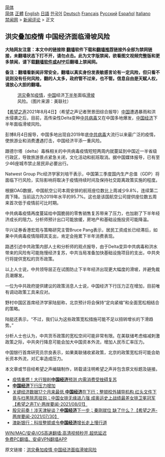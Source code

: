  <!-- 面包屑导航 --> <div class="breadcrumb"><!-- GTranslate: https://gtranslate.io/ -->  <div class="switcher notranslate">  <div class="selected">  <a href="#" onclick="return false;"> 简体</a>  </div>  <div class="option">  <a href="https://www.bannedbook.org" onclick="doGTranslate('zh-CN|zh-CN');jQuery('div.switcher div.selected a').html(jQuery(this).html());return false;" title="简体中文" class="nturl selected"> 简体</a>  <a href="https://www.bannedbook.org/zh-tw/" onclick="doGTranslate('zh-CN|zh-TW');jQuery('div.switcher div.selected a').html(jQuery(this).html());return false;" title="繁體中文" class="nturl"> 正體</a>  <a href="https://www.bannedbook.org/en/" onclick="doGTranslate('zh-CN|en');jQuery('div.switcher div.selected a').html(jQuery(this).html());return false;" title="English" class="nturl"> English</a>  <a href="https://www.bannedbook.org/ja/" onclick="doGTranslate('zh-CN|ja');jQuery('div.switcher div.selected a').html(jQuery(this).html());return false;" title="日本語" class="nturl"> 日語</a>  <a href="https://www.bannedbook.org/ko/" onclick="doGTranslate('zh-CN|ko');jQuery('div.switcher div.selected a').html(jQuery(this).html());return false;" title="한국어" class="nturl"> 한국어</a>  <a href="https://www.bannedbook.org/de/" onclick="doGTranslate('zh-CN|de');jQuery('div.switcher div.selected a').html(jQuery(this).html());return false;" title="Deutsch" class="nturl"> Deutsch</a>  <a href="https://www.bannedbook.org/fr/" onclick="doGTranslate('zh-CN|fr');jQuery('div.switcher div.selected a').html(jQuery(this).html());return false;" title="Français" class="nturl"> Français</a>  <a href="https://www.bannedbook.org/ru/" onclick="doGTranslate('zh-CN|ru');jQuery('div.switcher div.selected a').html(jQuery(this).html());return false;" title="Русский" class="nturl"> Русский</a>  <a href="https://www.bannedbook.org/es/" onclick="doGTranslate('zh-CN|es');jQuery('div.switcher div.selected a').html(jQuery(this).html());return false;" title="Español" class="nturl"> Español</a>  <a href="https://www.bannedbook.org/it/" onclick="doGTranslate('zh-CN|it');jQuery('div.switcher div.selected a').html(jQuery(this).html());return false;" title="Italiano" class="nturl"> Italiano</a>  </div>  </div>      <div class='breadcrumb-sub'><!-- Breadcrumb NavXT 6.3.0 --> <a href="https://www.bannedbook.org/" class="home">禁闻网</a> &gt; <a href="https://www.bannedbook.org/bnews/comments/" class="category">新闻评论</a> &gt; 正文</div></div><h2>洪灾叠加疫情 中国经济面临滑坡风险</h2> <p class="notice"><b>大陆网友注意：本文中的链接除 <a href="https://github.com/bannedbook/fanqiang" >翻墙</a>软件下载和<a href="https://github.com/killgcd/justmysocks/blob/master/README.md">翻墙推荐</a>链接外全部为禁网链接，未翻墙状态下打不开，请勿点击。此为文字版禁闻，欲看图文视频完整版和更多禁闻，请下载<a href="https://github.com/bannedbook/fanqiang">翻墙软件或APP</a>后翻墙上禁闻网。</p><p>备注：翻墙看新闻非常安全，翻墙以真实身份发表敏感言论有一定风险，但只看不说则没有任何风险，翻的人太多，政府管不过来，也不管。信息自由是天赋人权，请放心大胆的翻墙。</b></p>  <div class="entry"> <figure><figcaption><a href="https://www.bannedbook.org/bnews/tag/%e6%b4%aa%e7%81%be/" class="st_tag internal_tag" rel="tag" title="标签 洪灾 下的日志">洪灾</a>叠加<a href="https://www.bannedbook.org/bnews/tag/%E7%96%AB%E6%83%85/" class="st_tag internal_tag" rel="tag" title="标签 疫情 下的日志">疫情</a>，<a href="https://www.bannedbook.org/bnews/tag/%E4%B8%AD%E5%9B%BD/" class="st_tag internal_tag" rel="tag" title="标签 中国 下的日志">中国</a>经济<a href="https://www.bannedbook.org/bnews/tag/%E4%B8%8B%E5%8D%8A%E5%B9%B4/" class="st_tag internal_tag" rel="tag" title="标签 下半年 下的日志">下半年</a>面临<a href="https://www.bannedbook.org/bnews/tag/%E6%BB%91%E5%9D%A1/" class="st_tag internal_tag" rel="tag" title="标签 滑坡 下的日志">滑坡</a>风险。（图片来源：美联社）</figcaption></figure> <p>【<span class='wp_keywordlink_affiliate'><a href="https://www.soundofhope.org" title="希望之声" target="_blank">希望之声</a></span>2021年8月4日】（希望之声记者贺景田综合报导）<span class='wp_keywordlink_affiliate'><a href="https://www.bannedbook.org/" title="中国" target="_blank">中国</a></span>遭遇暴雨和洪水侵袭之后，目前，高传染性Delta变种<a href="https://www.bannedbook.org/bnews/tag/%e4%b8%ad%e5%85%b1%e7%97%85%e6%af%92/" class="st_tag internal_tag" rel="tag" title="标签 中共病毒 下的日志">中共病毒</a>又在中国多地爆发，<a href="https://www.bannedbook.org/bnews/tag/%e4%b8%ad%e5%9b%bd%e7%bb%8f%e6%b5%8e/" class="st_tag internal_tag" rel="tag" title="标签 中国经济 下的日志">中国经济</a>下半年面临滑坡风险。</p> <p>彭博8月4日报导，中国多地出现自2019年底<a href="https://www.bannedbook.org/bnews/tag/%e4%b8%ad%e5%85%b1/" class="st_tag internal_tag" rel="tag" title="标签 中共 下的日志">中共</a><a href="https://www.bannedbook.org/bnews/tag/%e7%97%85%e6%af%92/" class="st_tag internal_tag" rel="tag" title="标签 病毒 下的日志">病毒</a>大流行以来最广泛的疫情，使旅游业和消费遭遇打击，中国经济平添一重风险。</p> <p>跟德尔塔（delta）毒株相关的中共病毒疫情短短两周内就蔓延到中国近一半省级行政区，导致旅游景点紧急关闭，文化活动和航班取消。据中国媒体报导，已有至少46座城市禁止居民非必要出行。</p> <p>Natwest Group Plc经济学家刘培干表示，中国第三季度国内生产总值（GDP）将面临下行风险，实际影响将取决于疫情持续时间及保持社交距离政策实施的程度。</p>  <p>根据OAG数据，中国航空公司本周安排的航班座位数比上周减少9.8%，连续第二周下降。当前运力为2019年水平的95.7%。这也是该国航空公司提供座位数五周来首次低于疫情前可比时期。</p> <p>中共病毒疫情再度蔓延给中国脆弱的零售销售复苏带来了压力，也加剧了下半年经济成长的阻力。分析师预计出口可能放缓，房地产和基础设施投资可能降温。</p> <p>华兴证券香港宏观与策略研究主管Bruce Pang表示，居民工资成长已经滞后，如果中共病毒疫情阻碍其支出，肯定会拖累下半年消费表现。</p> <p>路透引述中共政策内部人士和分析师的观点报导，由于Delta变异中共病毒和洪水带来的风险有可能拖慢经济复苏，中共当局准备加快基础设施项目的支出，中共央行将提供宽松的货币政策。</p>  <p>以上人士说，中共领导层正在试图防止下半年经济出现更大幅度的滑坡，并避免裁员潮爆发。</p> <p>一位为中共政府提供建议的政策消息人士说，中国经济下行压力正在增加，目前唯有调动政策工具来应对。</p> <p>野村中国区首席经济学家陆挺称，北京预计将会保持“定向紧缩”和全面宽松相结合的策略。</p> <p>陆挺还表示，“不过，我们认为这些政策宽松措施可能不足以扭转增长的下滑趋势。”</p>  <p>分析人士也认为，中共货币政策的宽松空间可能非常有限。在美联储考虑缩减刺激政策之际，中共央行降息可能会加大中国资本外流，增加人民币汇率压力。</p> <p>中国银行首席研究员宗良表示，如果美联储收紧政策，北京的政策宽松将可能会助长资本外流，对汇率造成压力。</p> <p>本文章或节目经希望之声编辑制作，转载请注明希望之声并包含原文标题及链接。 </p> <ul class='op-related-articles' title='相关阅读'> <li><a href='https://www.bannedbook.org/bnews/topimagenews/20210805/1600408.html' target='_blank'>疫情重燃！大行狠削<b>中国经济</b>预测 内需消费受挫碍复苏</a></li> <li><a href='https://www.bannedbook.org/bnews/baitai/20210803/1599323.html' target='_blank'><b>中国经济</b>下行压力增加</a></li> <li><a href='https://www.bannedbook.org/bnews/comments/20210801/1598324.html' target='_blank'>关键经济数据17个月来最低 <b>中国经济</b>在下行；整顿校外辅导机构 红头文件下竟与扫黑除恶挂钩；中国女排无缘进八强 成奥运史上战绩最差女排卫冕冠军【希望之声TV-两岸要闻-2021/08/01】</a></li> <li><a href='https://www.bannedbook.org/bnews/comments/20210730/1597174.html' target='_blank'>股灾前奏！涉天津秘谈？<b>中国经济</b>下一步；秦刚就位 缺了什么？【希望之声-两岸要闻-2021/07/30】</a></li> <li><a href='https://www.bannedbook.org/bnews/baitai/20210728/1595812.html' target='_blank'>澳新银行：科技整顿或令<b>中国经济</b>增长走上慢行道</a></li> </ul> <p class="texttj"> <a href="https://github.com/bannedbook/fanqiang/wiki/V2ray%E6%9C%BA%E5%9C%BA" target="_blank">WIN/MAC/安卓/iOS高速翻墙:高清视频秒开,超低延迟</a><br/> <a href="https://github.com/bannedbook/fanqiang/wiki/%E7%A6%81%E9%97%BB%E7%BD%91%E5%AE%89%E5%8D%93%E7%BF%BB%E5%A2%99%E6%96%B0%E9%97%BBAPP" target="_blank">免费PC翻墙、安卓VPN翻墙APP</a></p> <p>原文链接：<a class="src_link"  href="https://www.soundofhope.org/post/532340" target="_blank">洪灾叠加疫情 中国经济面临滑坡风险</a></p><a name='sharetosocial'></a>  <div style="margin-bottom:5px;padding-bottom:5px;clear:both"> <div id="archive-pix-1" class="banner-ads"> <!-- AuctionX Display platform tag START --> <div id="26318x728x90x621x_ADSLOT2" clicktrack="%%CLICK_URL_ESC%%"></div> <!-- AuctionX Display platform tag END --> </div> <div id="archive-pix-2" class="banner-ads"> <!-- AuctionX Display platform tag START --> <div id="26315x300x250x621x_ADSLOT2" clicktrack="%%CLICK_URL_ESC%%"></div> <!-- AuctionX Display platform tag END --> </div> </div>  <div id="archive-pix-1" class="banner-ads"> <!-- AuctionX Display platform tag START --> <div id="26318x728x90x621x_ADSLOT3" clicktrack="%%CLICK_URL_ESC%%"></div> <!-- AuctionX Display platform tag END --> </div> </div><!--END ENTRY--> 